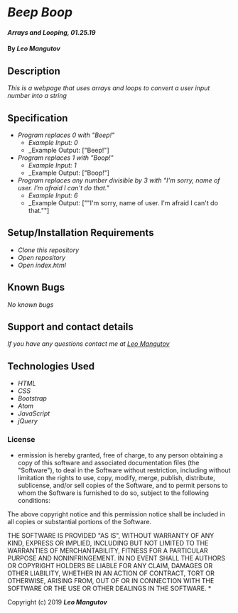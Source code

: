 # _Beep Boop_

#### _Arrays and Looping, 01.25.19_

#### By _**Leo Mangutov**_

## Description

_This is a webpage that uses arrays and loops to convert a user input number into a string_

## Specification

* _Program replaces 0 with "Beep!"_
    * _Example Input: 0_
    * _Example Output: ["Beep!"]
* _Program replaces 1 with "Boop!"_
    * _Example Input: 1_
    * _Example Output: ["Boop!"]
* _Program replaces any number divisible by 3 with "I'm sorry, name of user. I'm afraid I can't do that."_
    * _Example Input: 6_
    * _Example Output: [""I'm sorry, name of user. I'm afraid I can't do that.""]

## Setup/Installation Requirements

* _Clone this repository_
* _Open repository_
* _Open index.html_


## Known Bugs

_No known bugs_

## Support and contact details

_If you have any questions contact me at <a href="mailto:leo.mangutov@gmail.com">Leo Mangutov</a>_

## Technologies Used

* _HTML_
* _CSS_
* _Bootstrap_
* _Atom_
* _JavaScript_
* _jQuery_

### License

* ermission is hereby granted, free of charge, to any person obtaining a copy
of this software and associated documentation files (the "Software"), to deal
in the Software without restriction, including without limitation the rights
to use, copy, modify, merge, publish, distribute, sublicense, and/or sell
copies of the Software, and to permit persons to whom the Software is
furnished to do so, subject to the following conditions:

The above copyright notice and this permission notice shall be included in all
copies or substantial portions of the Software.

THE SOFTWARE IS PROVIDED "AS IS", WITHOUT WARRANTY OF ANY KIND, EXPRESS OR
IMPLIED, INCLUDING BUT NOT LIMITED TO THE WARRANTIES OF MERCHANTABILITY,
FITNESS FOR A PARTICULAR PURPOSE AND NONINFRINGEMENT. IN NO EVENT SHALL THE
AUTHORS OR COPYRIGHT HOLDERS BE LIABLE FOR ANY CLAIM, DAMAGES OR OTHER
LIABILITY, WHETHER IN AN ACTION OF CONTRACT, TORT OR OTHERWISE, ARISING FROM,
OUT OF OR IN CONNECTION WITH THE SOFTWARE OR THE USE OR OTHER DEALINGS IN THE
SOFTWARE. *

Copyright (c) 2019 **_Leo Mangutov_**
